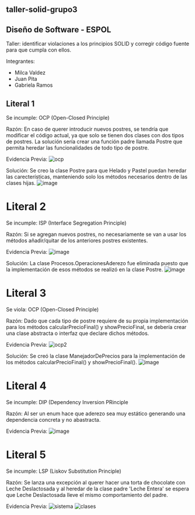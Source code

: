 ## taller-solid-grupo3
## Diseño de Software - ESPOL

Taller: identificar violaciones a los principios SOLID y corregir código fuente para que cumpla con ellos.

Integrantes:
* Milca Valdez
* Juan Pita
* Gabriela Ramos


## Literal 1
Se incumple: OCP (Open-Closed Principle)

Razón: En caso de querer introducir nuevos postres, se tendría que modificar el código actual, ya que solo se tienen dos clases con dos tipos de postres.
La solución sería crear una función padre llamada Postre que permita heredar las funcionalidades de todo tipo de postre.

Evidencia Previa:
![ocp](https://user-images.githubusercontent.com/57634672/121573760-36463380-c9eb-11eb-97d5-6a47ebb83bee.PNG)

Solución: Se creo la clase Postre para que Helado y Pastel puedan heredar las carecterísticas, manteniendo solo los métodos necesarios dentro de las clases hijas.
![image](https://user-images.githubusercontent.com/34144827/121629238-5d7b2000-ca40-11eb-8232-96fbd59dbf5c.png)


# Literal 2
Se incumple: ISP (Interface Segregation Principle)

Razón: Si se agregan nuevos postres, no necesariamente se van a usar los métodos añadir/quitar de los anteriores postres existentes.

Evidencia Previa:
![image](https://user-images.githubusercontent.com/34144827/121578800-ae632800-c9f0-11eb-8d02-6a56b76a61e3.png)

Solución: La clase Procesos.OperacionesAderezo fue eliminada puesto que la implementación de esos métodos se realizó en la clase Postre.
![image](https://user-images.githubusercontent.com/34144827/121629419-b6e34f00-ca40-11eb-9c50-840ef8764014.png)


# Literal 3
Se viola: OCP (Open-Closed Principle)

Razón: Dado que cada tipo de postre requiere de su propia implementación para los métodos calcularPrecioFinal() y  showPrecioFinal, se debería crear una clase abstracta o interfaz que declare dichos métodos.

Evidencia Previa:
![ocp2](https://user-images.githubusercontent.com/57634672/121581610-a0fb6d00-c9f3-11eb-8a46-3d3b570ac85a.PNG)

Solución: Se creó la clase ManejadorDePrecios para la implementación de los métodos calcularPrecioFinal() y showPrecioFinal().
![image](https://user-images.githubusercontent.com/34144827/121630949-c617cc00-ca43-11eb-8938-cb93dcbe6af6.png)


# Literal 4
Se incumple: DIP (Dependency Inversion PRinciple

Razón: Al ser un enum hace que aderezo sea muy estático generando una dependencia concreta y no abastracta.

Evidencia Previa:
![image](https://user-images.githubusercontent.com/34144827/121581993-1c5d1e80-c9f4-11eb-8fd4-f803231813f2.png)


# Literal 5 
Se incumple: LSP (Liskov Substitution Principle)

Razón: Se lanza una excepción al querer hacer una torta de chocolate con Leche Deslactosada  y al heredar de la clase padre 'Leche Entera' se espera que Leche Deslactosada lleve el mismo comportamiento del padre. 

Evidencia Previa:
![sistema](https://user-images.githubusercontent.com/68141841/121576750-51ff0900-c9ee-11eb-8bfa-6e9cc6785a2d.png)
![clases](https://user-images.githubusercontent.com/68141841/121576744-50cddc00-c9ee-11eb-8b99-62a2b5f36990.png)




